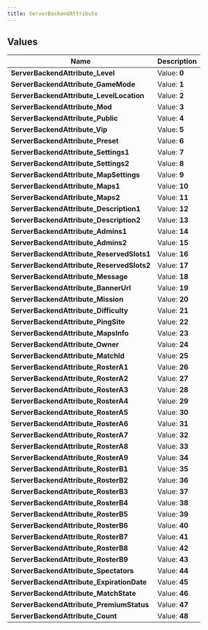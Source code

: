 ```yaml
---
title: ServerBackendAttribute
---
```


## Values
| Name | Description |
| ---- | ----------- |
| **ServerBackendAttribute_Level** | Value: **0** |
| **ServerBackendAttribute_GameMode** | Value: **1** |
| **ServerBackendAttribute_LevelLocation** | Value: **2** |
| **ServerBackendAttribute_Mod** | Value: **3** |
| **ServerBackendAttribute_Public** | Value: **4** |
| **ServerBackendAttribute_Vip** | Value: **5** |
| **ServerBackendAttribute_Preset** | Value: **6** |
| **ServerBackendAttribute_Settings1** | Value: **7** |
| **ServerBackendAttribute_Settings2** | Value: **8** |
| **ServerBackendAttribute_MapSettings** | Value: **9** |
| **ServerBackendAttribute_Maps1** | Value: **10** |
| **ServerBackendAttribute_Maps2** | Value: **11** |
| **ServerBackendAttribute_Description1** | Value: **12** |
| **ServerBackendAttribute_Description2** | Value: **13** |
| **ServerBackendAttribute_Admins1** | Value: **14** |
| **ServerBackendAttribute_Admins2** | Value: **15** |
| **ServerBackendAttribute_ReservedSlots1** | Value: **16** |
| **ServerBackendAttribute_ReservedSlots2** | Value: **17** |
| **ServerBackendAttribute_Message** | Value: **18** |
| **ServerBackendAttribute_BannerUrl** | Value: **19** |
| **ServerBackendAttribute_Mission** | Value: **20** |
| **ServerBackendAttribute_Difficulty** | Value: **21** |
| **ServerBackendAttribute_PingSite** | Value: **22** |
| **ServerBackendAttribute_MapsInfo** | Value: **23** |
| **ServerBackendAttribute_Owner** | Value: **24** |
| **ServerBackendAttribute_MatchId** | Value: **25** |
| **ServerBackendAttribute_RosterA1** | Value: **26** |
| **ServerBackendAttribute_RosterA2** | Value: **27** |
| **ServerBackendAttribute_RosterA3** | Value: **28** |
| **ServerBackendAttribute_RosterA4** | Value: **29** |
| **ServerBackendAttribute_RosterA5** | Value: **30** |
| **ServerBackendAttribute_RosterA6** | Value: **31** |
| **ServerBackendAttribute_RosterA7** | Value: **32** |
| **ServerBackendAttribute_RosterA8** | Value: **33** |
| **ServerBackendAttribute_RosterA9** | Value: **34** |
| **ServerBackendAttribute_RosterB1** | Value: **35** |
| **ServerBackendAttribute_RosterB2** | Value: **36** |
| **ServerBackendAttribute_RosterB3** | Value: **37** |
| **ServerBackendAttribute_RosterB4** | Value: **38** |
| **ServerBackendAttribute_RosterB5** | Value: **39** |
| **ServerBackendAttribute_RosterB6** | Value: **40** |
| **ServerBackendAttribute_RosterB7** | Value: **41** |
| **ServerBackendAttribute_RosterB8** | Value: **42** |
| **ServerBackendAttribute_RosterB9** | Value: **43** |
| **ServerBackendAttribute_Spectators** | Value: **44** |
| **ServerBackendAttribute_ExpirationDate** | Value: **45** |
| **ServerBackendAttribute_MatchState** | Value: **46** |
| **ServerBackendAttribute_PremiumStatus** | Value: **47** |
| **ServerBackendAttribute_Count** | Value: **48** |

